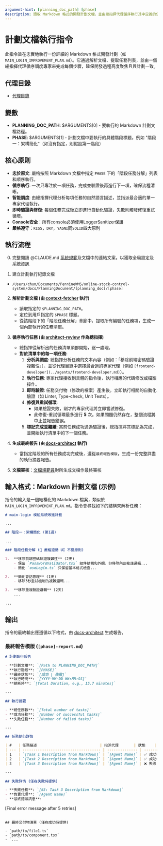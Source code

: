 ```yaml
---
argument-hint: [planning_doc_path] [phase]
description: 讀取 Markdown 格式的開發計劃文檔，並由總指揮代理循序執行其中定義的任務。
---
```


# 計劃文檔執行指令

此指令旨在忠實地執行一份詳細的 Markdown 格式開發計劃（如 `MAIN_LOGIN_IMPROVEMENT_PLAN.md`）。它通過解析文檔、提取任務列表，並由一個總指揮代理循序調度專家來完成每個步驟，確保開發過程高度聚焦且與計劃一致。

## 代理目錄

- [代理目錄](/Users/chun/Documents/PennineWMS/online-stock-control-system/.claude/agents)

## 變數

- **PLANNING_DOC_PATH**: $ARGUMENTS[0] - 要執行的 Markdown 計劃文檔路徑。
- **PHASE**: $ARGUMENTS[1] - 計劃文檔中要執行的具體階段標題，例如 "階段一：架構簡化"（如沒有指定，則假設第一階段）

## 核心原則

- **忠於原文**: 嚴格按照 Markdown 文檔中指定 `PHASE` 下的「階段任務分解」列表和順序執行。
- **循序執行**: 一次只專注於一項任務，完成並驗證後再進行下一項，確保流程清晰。
- **智能調度**: 由總指揮代理分析每項任務的自然語言描述，並指派最合適的單一專家代理執行。
- **即時驗證與修復**: 每個任務完成後立即進行自動化驗證，失敗則觸發修復重試循環。
- **Console安全**：所有console必須使用LoggerSanitizer保護
- **嚴格遵守**：`KISS`，`DRY`，`YAGNI`同`SOLID`四大原則

## 執行流程

0. 完整閱讀 @CLAUDE.md [系統規範](../../CLAUDE.local.md)及文檔中的連結文案，以獲取全局設定及系統資訊

1. 建立計劃執行紀錄文檔

- `/Users/chun/Documents/PennineWMS/online-stock-control-system/docs/PlanningDocument/[planning_doc]/[phase]`

2.  **解析計劃文檔 (由 [context-fetcher](../agents/context-fetcher.md) 執行)**
    - 讀取指定的 `$PLANNING_DOC_PATH`。
    - 定位到用戶指定的 `$PHASE` 標題。
    - 從該階段下的「階段任務分解」章節中，提取所有編號的任務項，生成一個內部執行的任務清單。

3.  **循序執行任務 (由 [architect-review](../agents/architect-review.md) 作為總指揮)**
    - 總指揮從解析出的任務清單頂部開始，逐一處理。
    - **對於清單中的每一項任務**:
      1.  **分析與調度**: 總指揮分析任務的文本內容（例如：「移除前端密碼驗證複雜性」），並從代理目錄中選擇最合適的專家代理（例如 `[frontend-developer](../agents/frontend-developer.md)`）。
      2.  **執行任務**: 專家代理接收到具體的指令後，執行相應的代碼修改或檔案操作。
      3.  **即時驗證**: 任務交付物（修改的檔案）產生後，立即執行相關的自動化驗證（如 Linter, Type-check, Unit Tests）。
      4.  **修復與重試循環**:
          - 如果驗證失敗，剛才的專家代理將立即嘗試修復。
          - 此修復-重試循環最多進行 **5** 次。如果問題仍然存在，整個流程將中止並報告錯誤。
      5.  **標記完成並繼續**: 當前任務成功通過驗證後，總指揮將其標記為完成，並開始執行清單中的下一個任務。

4.  **生成最終報告 (由 [docs-architect](../agents/docs-architect.md) 執行)**
    - 當指定階段的所有任務成功完成後，遵從`最終報告模版`，生成一份完整詳盡的執行摘要報告。

5.  **文檔審核**：[文檔規範員](../agents/documentation-normalizer.md)對所生成文檔作最終審核

## 輸入格式：Markdown 計劃文檔 (示例)

指令的輸入是一個結構化的 Markdown 檔案，類似於 `MAIN_LOGIN_IMPROVEMENT_PLAN.md`。指令會尋找如下的結構來解析任務：

```markdown
# main-login 模組系統改進計劃

...

## 階段一：架構簡化 (第1週)

...

### 階段任務分解 (🚨 嚴格遵循 UI 不變原則)

1.  **移除前端密碼驗證複雜性** (2天)
    - 保留 `PasswordValidator.tsx` 組件結構和外觀，但移除內部複雜邏輯...
    - 簡化 `useLogin.ts` 只保留基本格式檢查...

2.  **簡化會話管理** (1天)
    - 移除3秒重試機制的複雜邏輯...

3.  **移除重複驗證邏輯** (2天)
    ...

...
```

## 輸出

指令的最終輸出應遵循以下格式，由 [docs-architect](../agents/docs-architect.md) 生成報告，

### 最終報告模版 (`[phase]-report.md`)

```markdown
# 計劃執行報告

- **計劃文檔**: `[Path to PLANNING_DOC_PATH]`
- **執行階段**: `[PHASE]`
- **最終狀態**: `[成功 | 失敗]`
- **執行時間**: `[YYYY-MM-DD HH:MM:SS]`
- **總耗時**: `[Total Duration, e.g., 15.7 minutes]`

---

## 執行摘要

- **總任務數**: `[Total number of tasks]`
- **成功任務**: `[Number of successful tasks]`
- **失敗任務**: `[Number of failed tasks]`

---

## 任務執行詳情

| #   | 任務描述                             | 指派代理       | 狀態    | 重試次數    | 產出檔案          |
| --- | ------------------------------------ | -------------- | ------- | ----------- | ----------------- |
| 1   | `[Task 1 Description from Markdown]` | `[Agent Name]` | ✅ 成功 | `[Retries]` | `[List of files]` |
| 2   | `[Task 2 Description from Markdown]` | `[Agent Name]` | ✅ 成功 | `[Retries]` | `[List of files]` |
| 3   | `[Task 3 Description from Markdown]` | `[Agent Name]` | ❌ 失敗 | 5           | `N/A`             |

---

## 失敗詳情 (僅在失敗時提供)

- **失敗任務**: `[#3: Task 3 Description from Markdown]`
- **負責代理**: `[Agent Name]`
- **最終錯誤訊息**:
```

[Final error message after 5 retries]

```

## 最終交付物清單 (僅在成功時提供)

- `path/to/file1.ts`
- `path/to/component.tsx`
- `...`
```
